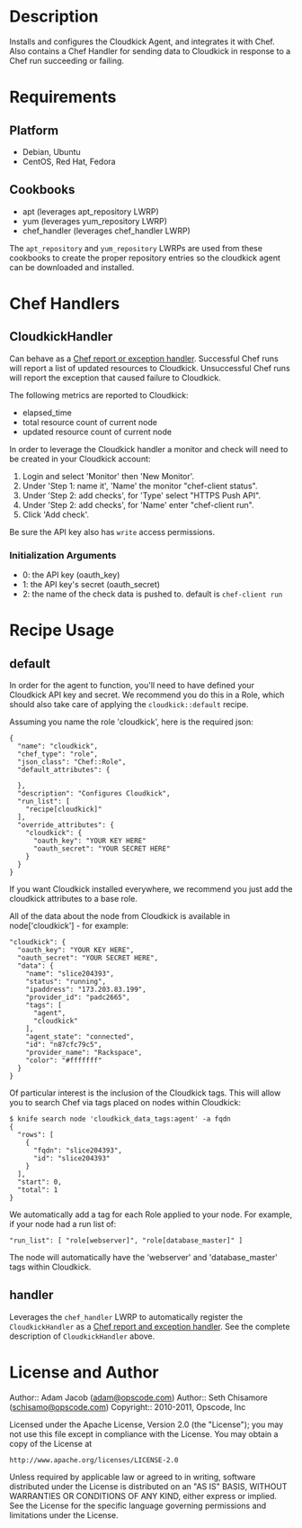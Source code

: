 Description
===========

Installs and configures the Cloudkick Agent, and integrates it with Chef.  Also contains a Chef Handler for sending data to Cloudkick in response to a Chef run succeeding or failing.

Requirements
============

Platform
--------

* Debian, Ubuntu
* CentOS, Red Hat, Fedora

Cookbooks
---------

* apt (leverages apt_repository LWRP)
* yum (leverages yum_repository LWRP)
* chef_handler (leverages chef_handler LWRP)

The `apt_repository` and `yum_repository` LWRPs are used from these cookbooks to create the proper repository entries so the cloudkick agent can be downloaded and installed.

Chef Handlers
=============

CloudkickHandler
----------------

Can behave as a [Chef report or exception handler](http://wiki.opscode.com/display/chef/Exception+and+Report+Handlers). Successful Chef runs will report a list of updated resources to Cloudkick.  Unsuccessful Chef runs will report the exception that caused failure to Cloudkick.

The following metrics are reported to Cloudkick:

* elapsed_time
* total resource count of current node
* updated resource count of current node

In order to leverage the Cloudkick handler a monitor and check will need to be created in your Cloudkick account:

1. Login and select 'Monitor' then 'New Monitor'.
2. Under 'Step 1: name it', 'Name' the monitor "chef-client status".
3. Under 'Step 2: add checks', for 'Type' select "HTTPS Push API".
4. Under 'Step 2: add checks', for 'Name' enter "chef-client run".
5. Click 'Add check'.

Be sure the API key also has `write` access permissions.

### Initialization Arguments

- 0: the API key (oauth_key)
- 1: the API key's secret (oauth_secret) 
- 2: the name of the check data is pushed to. default is `chef-client run`

Recipe Usage
============

default
-------

In order for the agent to function, you'll need to have defined your Cloudkick API key and secret.  We recommend you do this in a Role, which should also take care of applying the `cloudkick::default` recipe.

Assuming you name the role 'cloudkick', here is the required json:

    {
      "name": "cloudkick",
      "chef_type": "role",
      "json_class": "Chef::Role",
      "default_attributes": {

      },
      "description": "Configures Cloudkick",
      "run_list": [
        "recipe[cloudkick]"
      ],
      "override_attributes": {
        "cloudkick": {
          "oauth_key": "YOUR KEY HERE"
          "oauth_secret": "YOUR SECRET HERE"
        }
      }
    }

If you want Cloudkick installed everywhere, we recommend you just add the cloudkick attributes to a base role.

All of the data about the node from Cloudkick is available in node['cloudkick'] - for example: 

    "cloudkick": {
      "oauth_key": "YOUR KEY HERE",
      "oauth_secret": "YOUR SECRET HERE",
      "data": {
        "name": "slice204393",
        "status": "running",
        "ipaddress": "173.203.83.199",
        "provider_id": "padc2665",
        "tags": [
          "agent",
          "cloudkick"
        ],
        "agent_state": "connected",
        "id": "n87cfc79c5",
        "provider_name": "Rackspace",
        "color": "#fffffff"
      }
    }

Of particular interest is the inclusion of the Cloudkick tags.  This will allow you to search Chef via tags placed on nodes within Cloudkick:

    $ knife search node 'cloudkick_data_tags:agent' -a fqdn
    {
      "rows": [
        {
          "fqdn": "slice204393",
          "id": "slice204393"
        }
      ],
      "start": 0,
      "total": 1
    }
  
We automatically add a tag for each Role applied to your node.  For example, if your node had a run list of:

    "run_list": [ "role[webserver]", "role[database_master]" ]

The node will automatically have the 'webserver' and 'database_master' tags within Cloudkick.

handler
-------

Leverages the `chef_handler` LWRP to automatically register the `CloudkickHandler` as a [Chef report and exception handler](http://wiki.opscode.com/display/chef/Exception+and+Report+Handlers).  See the complete description of `CloudkickHandler` above.

License and Author
==================

Author:: Adam Jacob (<adam@opscode.com>)
Author:: Seth Chisamore (<schisamo@opscode.com>)
Copyright:: 2010-2011, Opscode, Inc

Licensed under the Apache License, Version 2.0 (the "License");
you may not use this file except in compliance with the License.
You may obtain a copy of the License at

    http://www.apache.org/licenses/LICENSE-2.0

Unless required by applicable law or agreed to in writing, software
distributed under the License is distributed on an "AS IS" BASIS,
WITHOUT WARRANTIES OR CONDITIONS OF ANY KIND, either express or implied.
See the License for the specific language governing permissions and
limitations under the License.
